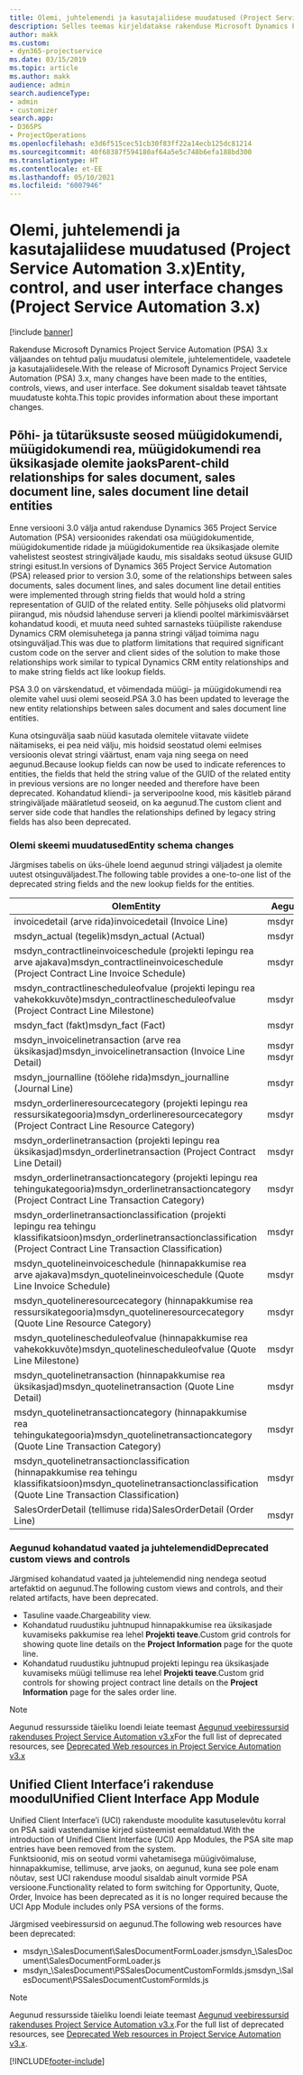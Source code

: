 ```yaml
---
title: Olemi, juhtelemendi ja kasutajaliidese muudatused (Project Service Automation 3.x)
description: Selles teemas kirjeldatakse rakenduse Microsoft Dynamics Project Service Automation 3.x lahenduse muudatusi.
author: makk
ms.custom:
- dyn365-projectservice
ms.date: 03/15/2019
ms.topic: article
ms.author: makk
audience: admin
search.audienceType:
- admin
- customizer
search.app:
- D365PS
- ProjectOperations
ms.openlocfilehash: e3d6f515cec51cb30f83ff22a14ecb125dc81214
ms.sourcegitcommit: 40f68387f594180af64a5e5c748b6efa188bd300
ms.translationtype: HT
ms.contentlocale: et-EE
ms.lasthandoff: 05/10/2021
ms.locfileid: "6007946"
---
```

# <a name="entity-control-and-user-interface-changes-project-service-automation-3x"></a><span data-ttu-id="72045-103">Olemi, juhtelemendi ja kasutajaliidese muudatused (Project Service Automation 3.x)</span><span class="sxs-lookup"><span data-stu-id="72045-103">Entity, control, and user interface changes (Project Service Automation 3.x)</span></span>

[!include [banner](../../includes/psa-now-project-operations.md)]


<span data-ttu-id="72045-104">Rakenduse Microsoft Dynamics Project Service Automation (PSA) 3.x väljaandes on tehtud palju muudatusi olemitele, juhtelementidele, vaadetele ja kasutajaliidesele.</span><span class="sxs-lookup"><span data-stu-id="72045-104">With the release of Microsoft Dynamics Project Service Automation (PSA) 3.x, many changes have been made to the entities, controls, views, and user interface.</span></span> <span data-ttu-id="72045-105">See dokument sisaldab teavet tähtsate muudatuste kohta.</span><span class="sxs-lookup"><span data-stu-id="72045-105">This topic provides information about these important changes.</span></span>

## <a name="parent-child-relationships-for-sales-document-sales-document-line-sales-document-line-detail-entities"></a><span data-ttu-id="72045-106">Põhi- ja tütarüksuste seosed müügidokumendi, müügidokumendi rea, müügidokumendi rea üksikasjade olemite jaoks</span><span class="sxs-lookup"><span data-stu-id="72045-106">Parent-child relationships for sales document, sales document line, sales document line detail entities</span></span>
<span data-ttu-id="72045-107">Enne versiooni 3.0 välja antud rakenduse Dynamics 365 Project Service Automation (PSA) versioonides rakendati osa müügidokumentide, müügidokumentide ridade ja müügidokumentide rea üksikasjade olemite vahelistest seostest stringiväljade kaudu, mis sisaldaks seotud üksuse GUID stringi esitust.</span><span class="sxs-lookup"><span data-stu-id="72045-107">In versions of Dynamics 365 Project Service Automation (PSA) released prior to version 3.0, some of the relationships between sales documents, sales document lines, and sales document line detail entities were implemented through string fields that would hold a string representation of GUID of the related entity.</span></span> <span data-ttu-id="72045-108">Selle põhjuseks olid platvormi piirangud, mis nõudsid lahenduse serveri ja kliendi pooltel märkimisväärset kohandatud koodi, et muuta need suhted sarnasteks tüüpiliste rakenduse Dynamics CRM olemisuhetega ja panna stringi väljad toimima nagu otsinguväljad.</span><span class="sxs-lookup"><span data-stu-id="72045-108">This was due to platform limitations that required significant custom code on the server and client sides of the solution to make those relationships work similar to typical Dynamics CRM entity relationships and to make string fields act like lookup fields.</span></span>

<span data-ttu-id="72045-109">PSA 3.0 on värskendatud, et võimendada müügi- ja müügidokumendi rea olemite vahel uusi olemi seoseid.</span><span class="sxs-lookup"><span data-stu-id="72045-109">PSA 3.0 has been updated to leverage the new entity relationships between sales document and sales document line entities.</span></span>

<span data-ttu-id="72045-110">Kuna otsinguvälja saab nüüd kasutada olemitele viitavate viidete näitamiseks, ei pea neid välju, mis hoidsid seostatud olemi eelmises versioonis olevat stringi väärtust, enam vaja ning seega on need aegunud.</span><span class="sxs-lookup"><span data-stu-id="72045-110">Because lookup fields can now be used to indicate references to entities, the fields that held the string value of the GUID of the related entity in previous versions are no longer needed and therefore have been deprecated.</span></span> <span data-ttu-id="72045-111">Kohandatud kliendi- ja serveripoolne kood, mis käsitleb pärand stringiväljade määratletud seoseid, on ka aegunud.</span><span class="sxs-lookup"><span data-stu-id="72045-111">The custom client and server side code that handles the relationships defined by legacy string fields has also been deprecated.</span></span>

### <a name="entity-schema-changes"></a><span data-ttu-id="72045-112">Olemi skeemi muudatused</span><span class="sxs-lookup"><span data-stu-id="72045-112">Entity schema changes</span></span>
<span data-ttu-id="72045-113">Järgmises tabelis on üks-ühele loend aegunud stringi väljadest ja olemite uutest otsinguväljadest.</span><span class="sxs-lookup"><span data-stu-id="72045-113">The following table provides a one-to-one list of the deprecated string fields and the new lookup fields for the entities.</span></span> 

 <span data-ttu-id="72045-114">Olem</span><span class="sxs-lookup"><span data-stu-id="72045-114">Entity</span></span> |   <span data-ttu-id="72045-115">Aegunud väli (string)</span><span class="sxs-lookup"><span data-stu-id="72045-115">Deprecated field (String)</span></span> | <span data-ttu-id="72045-116">Uus väli (otsinguväli)</span><span class="sxs-lookup"><span data-stu-id="72045-116">New field (Lookup)</span></span>
--- | --- | ---
<span data-ttu-id="72045-117">invoicedetail (arve rida)</span><span class="sxs-lookup"><span data-stu-id="72045-117">invoicedetail (Invoice Line)</span></span> |  <span data-ttu-id="72045-118">msdyn_contractline</span><span class="sxs-lookup"><span data-stu-id="72045-118">msdyn_contractline</span></span> |    <span data-ttu-id="72045-119">msdyn_contractlineid</span><span class="sxs-lookup"><span data-stu-id="72045-119">msdyn_contractlineid</span></span>
<span data-ttu-id="72045-120">msdyn_actual (tegelik)</span><span class="sxs-lookup"><span data-stu-id="72045-120">msdyn_actual (Actual)</span></span> | <span data-ttu-id="72045-121">msdyn_salescontractline</span><span class="sxs-lookup"><span data-stu-id="72045-121">msdyn_salescontractline</span></span> |   <span data-ttu-id="72045-122">msdyn_salescontractlineid</span><span class="sxs-lookup"><span data-stu-id="72045-122">msdyn_salescontractlineid</span></span>
<span data-ttu-id="72045-123">msdyn_contractlineinvoiceschedule (projekti lepingu rea arve ajakava)</span><span class="sxs-lookup"><span data-stu-id="72045-123">msdyn_contractlineinvoiceschedule (Project Contract Line Invoice Schedule)</span></span> |    <span data-ttu-id="72045-124">msdyn_contractline</span><span class="sxs-lookup"><span data-stu-id="72045-124">msdyn_contractline</span></span> |    <span data-ttu-id="72045-125">msdyn_contractlineid</span><span class="sxs-lookup"><span data-stu-id="72045-125">msdyn_contractlineid</span></span>
<span data-ttu-id="72045-126">msdyn_contractlinescheduleofvalue (projekti lepingu rea vahekokkuvõte)</span><span class="sxs-lookup"><span data-stu-id="72045-126">msdyn_contractlinescheduleofvalue (Project Contract Line Milestone)</span></span> |   <span data-ttu-id="72045-127">msdyn_contractline</span><span class="sxs-lookup"><span data-stu-id="72045-127">msdyn_contractline</span></span> |    <span data-ttu-id="72045-128">msdyn_contractlineid</span><span class="sxs-lookup"><span data-stu-id="72045-128">msdyn_contractlineid</span></span>
<span data-ttu-id="72045-129">msdyn_fact (fakt)</span><span class="sxs-lookup"><span data-stu-id="72045-129">msdyn_fact (Fact)</span></span> | <span data-ttu-id="72045-130">msdyn_salescontractline</span><span class="sxs-lookup"><span data-stu-id="72045-130">msdyn_salescontractline</span></span> |   <span data-ttu-id="72045-131">msdyn_salescontractlineid</span><span class="sxs-lookup"><span data-stu-id="72045-131">msdyn_salescontractlineid</span></span>
<span data-ttu-id="72045-132">msdyn_invoicelinetransaction (arve rea üksikasjad)</span><span class="sxs-lookup"><span data-stu-id="72045-132">msdyn_invoicelinetransaction (Invoice Line Detail)</span></span> | <span data-ttu-id="72045-133">msdyn_invoiceline</span><span class="sxs-lookup"><span data-stu-id="72045-133">msdyn_invoiceline</span></span> <br> <span data-ttu-id="72045-134">msdyn_salescontractline</span><span class="sxs-lookup"><span data-stu-id="72045-134">msdyn_salescontractline</span></span> | <span data-ttu-id="72045-135">msdyn_invoicelineid</span><span class="sxs-lookup"><span data-stu-id="72045-135">msdyn_invoicelineid</span></span> <br> <span data-ttu-id="72045-136">msdyn_salescontractlineid</span><span class="sxs-lookup"><span data-stu-id="72045-136">msdyn_salescontractlineid</span></span>
<span data-ttu-id="72045-137">msdyn_journalline (töölehe rida)</span><span class="sxs-lookup"><span data-stu-id="72045-137">msdyn_journalline (Journal Line)</span></span> |  <span data-ttu-id="72045-138">msdyn_salescontractline</span><span class="sxs-lookup"><span data-stu-id="72045-138">msdyn_salescontractline</span></span> |   <span data-ttu-id="72045-139">msdyn_salescontractlineid</span><span class="sxs-lookup"><span data-stu-id="72045-139">msdyn_salescontractlineid</span></span>
<span data-ttu-id="72045-140">msdyn_orderlineresourcecategory (projekti lepingu rea ressursikategooria)</span><span class="sxs-lookup"><span data-stu-id="72045-140">msdyn_orderlineresourcecategory (Project Contract Line Resource Category)</span></span> | <span data-ttu-id="72045-141">msdyn_salescontractline</span><span class="sxs-lookup"><span data-stu-id="72045-141">msdyn_salescontractline</span></span> |   <span data-ttu-id="72045-142">msdyn_contractlineid</span><span class="sxs-lookup"><span data-stu-id="72045-142">msdyn_contractlineid</span></span>
<span data-ttu-id="72045-143">msdyn_orderlinetransaction (projekti lepingu rea üksikasjad)</span><span class="sxs-lookup"><span data-stu-id="72045-143">msdyn_orderlinetransaction (Project Contract Line Detail)</span></span> | <span data-ttu-id="72045-144">msdyn_salescontractline</span><span class="sxs-lookup"><span data-stu-id="72045-144">msdyn_salescontractline</span></span> |   <span data-ttu-id="72045-145">msdyn_salescontractlineid</span><span class="sxs-lookup"><span data-stu-id="72045-145">msdyn_salescontractlineid</span></span>
<span data-ttu-id="72045-146">msdyn_orderlinetransactioncategory (projekti lepingu rea tehingukategooria)</span><span class="sxs-lookup"><span data-stu-id="72045-146">msdyn_orderlinetransactioncategory (Project Contract Line Transaction Category)</span></span> |   <span data-ttu-id="72045-147">msdyn_contractline</span><span class="sxs-lookup"><span data-stu-id="72045-147">msdyn_contractline</span></span> |    <span data-ttu-id="72045-148">msdyn_contractlineid</span><span class="sxs-lookup"><span data-stu-id="72045-148">msdyn_contractlineid</span></span>
<span data-ttu-id="72045-149">msdyn_orderlinetransactionclassification (projekti lepingu rea tehingu klassifikatsioon)</span><span class="sxs-lookup"><span data-stu-id="72045-149">msdyn_orderlinetransactionclassification (Project Contract Line Transaction Classification)</span></span> |   <span data-ttu-id="72045-150">msdyn_contractline</span><span class="sxs-lookup"><span data-stu-id="72045-150">msdyn_contractline</span></span> |    <span data-ttu-id="72045-151">msdyn_contractlineid</span><span class="sxs-lookup"><span data-stu-id="72045-151">msdyn_contractlineid</span></span>
<span data-ttu-id="72045-152">msdyn_quotelineinvoiceschedule (hinnapakkumise rea arve ajakava)</span><span class="sxs-lookup"><span data-stu-id="72045-152">msdyn_quotelineinvoiceschedule (Quote Line Invoice Schedule)</span></span> |  <span data-ttu-id="72045-153">msdyn_quoteline</span><span class="sxs-lookup"><span data-stu-id="72045-153">msdyn_quoteline</span></span> |   <span data-ttu-id="72045-154">msdyn_quotelineid</span><span class="sxs-lookup"><span data-stu-id="72045-154">msdyn_quotelineid</span></span>
<span data-ttu-id="72045-155">msdyn_quotelineresourcecategory (hinnapakkumise rea ressursikategooria)</span><span class="sxs-lookup"><span data-stu-id="72045-155">msdyn_quotelineresourcecategory (Quote Line Resource Category)</span></span> |    <span data-ttu-id="72045-156">msdyn_quoteline</span><span class="sxs-lookup"><span data-stu-id="72045-156">msdyn_quoteline</span></span> |   <span data-ttu-id="72045-157">msdyn_quotelineid</span><span class="sxs-lookup"><span data-stu-id="72045-157">msdyn_quotelineid</span></span>
<span data-ttu-id="72045-158">msdyn_quotelinescheduleofvalue (hinnapakkumise rea vahekokkuvõte)</span><span class="sxs-lookup"><span data-stu-id="72045-158">msdyn_quotelinescheduleofvalue (Quote Line Milestone)</span></span> | <span data-ttu-id="72045-159">msdyn_quoteline</span><span class="sxs-lookup"><span data-stu-id="72045-159">msdyn_quoteline</span></span> |   <span data-ttu-id="72045-160">msdyn_quotelineid</span><span class="sxs-lookup"><span data-stu-id="72045-160">msdyn_quotelineid</span></span>
<span data-ttu-id="72045-161">msdyn_quotelinetransaction (hinnapakkumise rea üksikasjad)</span><span class="sxs-lookup"><span data-stu-id="72045-161">msdyn_quotelinetransaction (Quote Line Detail)</span></span> |    <span data-ttu-id="72045-162">msdyn_quoteline</span><span class="sxs-lookup"><span data-stu-id="72045-162">msdyn_quoteline</span></span> |   <span data-ttu-id="72045-163">msdyn_quotelineid</span><span class="sxs-lookup"><span data-stu-id="72045-163">msdyn_quotelineid</span></span>
<span data-ttu-id="72045-164">msdyn_quotelinetransactioncategory (hinnapakkumise rea tehingukategooria)</span><span class="sxs-lookup"><span data-stu-id="72045-164">msdyn_quotelinetransactioncategory (Quote Line Transaction Category)</span></span> |  <span data-ttu-id="72045-165">msdyn_quoteline</span><span class="sxs-lookup"><span data-stu-id="72045-165">msdyn_quoteline</span></span> |   <span data-ttu-id="72045-166">msdyn_quotelineid</span><span class="sxs-lookup"><span data-stu-id="72045-166">msdyn_quotelineid</span></span>
<span data-ttu-id="72045-167">msdyn_quotelinetransactionclassification (hinnapakkumise rea tehingu klassifikatsioon)</span><span class="sxs-lookup"><span data-stu-id="72045-167">msdyn_quotelinetransactionclassification (Quote Line Transaction Classification)</span></span> |  <span data-ttu-id="72045-168">msdyn_quoteline</span><span class="sxs-lookup"><span data-stu-id="72045-168">msdyn_quoteline</span></span> |   <span data-ttu-id="72045-169">msdyn_quotelineid</span><span class="sxs-lookup"><span data-stu-id="72045-169">msdyn_quotelineid</span></span>
<span data-ttu-id="72045-170">SalesOrderDetail (tellimuse rida)</span><span class="sxs-lookup"><span data-stu-id="72045-170">SalesOrderDetail (Order Line)</span></span> | <span data-ttu-id="72045-171">msdyn_quotelineid</span><span class="sxs-lookup"><span data-stu-id="72045-171">msdyn_quotelineid</span></span> | <span data-ttu-id="72045-172">msdyn_quoteline</span><span class="sxs-lookup"><span data-stu-id="72045-172">msdyn_quoteline</span></span> 

### <a name="deprecated-custom-views-and-controls"></a><span data-ttu-id="72045-173">Aegunud kohandatud vaated ja juhtelemendid</span><span class="sxs-lookup"><span data-stu-id="72045-173">Deprecated custom views and controls</span></span>
<span data-ttu-id="72045-174">Järgmised kohandatud vaated ja juhtelemendid ning nendega seotud artefaktid on aegunud.</span><span class="sxs-lookup"><span data-stu-id="72045-174">The following custom views and controls, and their related artifacts, have been deprecated.</span></span>

- <span data-ttu-id="72045-175">Tasuline vaade.</span><span class="sxs-lookup"><span data-stu-id="72045-175">Chargeability view.</span></span>
- <span data-ttu-id="72045-176">Kohandatud ruudustiku juhtnupud hinnapakkumise rea üksikasjade kuvamiseks pakkumise rea lehel **Projekti teave**.</span><span class="sxs-lookup"><span data-stu-id="72045-176">Custom grid controls for showing quote line details on the **Project Information** page for the quote line.</span></span>
- <span data-ttu-id="72045-177">Kohandatud ruudustiku juhtnupud projekti lepingu rea üksikasjade kuvamiseks müügi tellimuse rea lehel **Projekti teave**.</span><span class="sxs-lookup"><span data-stu-id="72045-177">Custom grid controls for showing project contract line details on the **Project Information** page for the sales order line.</span></span>

> [!NOTE]
> <span data-ttu-id="72045-178">Aegunud ressursside täieliku loendi leiate teemast [Aegunud veebiressursid rakenduses Project Service Automation v3.x](../developer-guides/web-resources-deprecated-v3.x.md)</span><span class="sxs-lookup"><span data-stu-id="72045-178">For the full list of deprecated resources, see [Deprecated Web resources in Project Service Automation v3.x](../developer-guides/web-resources-deprecated-v3.x.md)</span></span>

## <a name="unified-client-interface-app-module"></a><span data-ttu-id="72045-179">Unified Client Interface’i rakenduse moodul</span><span class="sxs-lookup"><span data-stu-id="72045-179">Unified Client Interface App Module</span></span>
<span data-ttu-id="72045-180">Unified Client Interface’i (UCI) rakenduste moodulite kasutuselevõtu korral on PSA saidi vastendamise kirjed süsteemist eemaldatud.</span><span class="sxs-lookup"><span data-stu-id="72045-180">With the introduction of Unified Client Interface (UCI) App Modules, the PSA site map entries have been removed from the system.</span></span>  
<span data-ttu-id="72045-181">Funktsioonid, mis on seotud vormi vahetamisega müügivõimaluse, hinnapakkumise, tellimuse, arve jaoks, on aegunud, kuna see pole enam nõutav, sest UCI rakenduse moodul sisaldab ainult vormide PSA versioone.</span><span class="sxs-lookup"><span data-stu-id="72045-181">Functionality related to form switching for Opportunity, Quote, Order, Invoice has been deprecated as it is no longer required because the UCI App Module includes only PSA versions of the forms.</span></span>  

<span data-ttu-id="72045-182">Järgmised veebiressursid on aegunud.</span><span class="sxs-lookup"><span data-stu-id="72045-182">The following web resources have been deprecated:</span></span>

- <span data-ttu-id="72045-183">msdyn_\SalesDocument\SalesDocumentFormLoader.js</span><span class="sxs-lookup"><span data-stu-id="72045-183">msdyn_\SalesDocument\SalesDocumentFormLoader.js</span></span>
- <span data-ttu-id="72045-184">msdyn_\SalesDocument\PSSalesDocumentCustomFormIds.js</span><span class="sxs-lookup"><span data-stu-id="72045-184">msdyn_\SalesDocument\PSSalesDocumentCustomFormIds.js</span></span>

> [!NOTE]
> <span data-ttu-id="72045-185">Aegunud ressursside täieliku loendi leiate teemast [Aegunud veebiressursid rakenduses Project Service Automation v3.x](../developer-guides/web-resources-deprecated-v3.x.md).</span><span class="sxs-lookup"><span data-stu-id="72045-185">For the full list of deprecated resources, see [Deprecated Web resources in Project Service Automation v3.x](../developer-guides/web-resources-deprecated-v3.x.md).</span></span>




[!INCLUDE[footer-include](../../includes/footer-banner.md)]